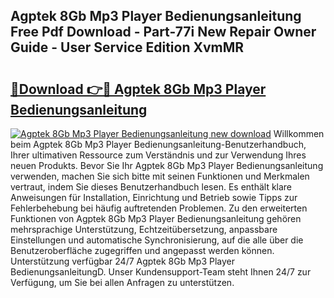 ## Agptek 8Gb Mp3 Player Bedienungsanleitung Free Pdf Download - Part-77i New Repair Owner Guide - User Service Edition XvmMR

# <h2><a href="http://df0b2o.blite.top/?on=Agptek+8Gb+Mp3+Player+Bedienungsanleitung">🔗Download 👉🔴 Agptek 8Gb Mp3 Player Bedienungsanleitung</a></h2>

[![Agptek 8Gb Mp3 Player Bedienungsanleitung new download](https://i.imgur.com/lujVjoI.png)](http://df0b2o.blite.top/?on=Agptek+8Gb+Mp3+Player+Bedienungsanleitung)
Willkommen beim Agptek 8Gb Mp3 Player Bedienungsanleitung-Benutzerhandbuch, Ihrer ultimativen Ressource zum Verständnis und zur Verwendung Ihres neuen Produkts. Bevor Sie Ihr Agptek 8Gb Mp3 Player Bedienungsanleitung verwenden, machen Sie sich bitte mit seinen Funktionen und Merkmalen vertraut, indem Sie dieses Benutzerhandbuch lesen. Es enthält klare Anweisungen für Installation, Einrichtung und Betrieb sowie Tipps zur Fehlerbehebung bei häufig auftretenden Problemen. Zu den erweiterten Funktionen von Agptek 8Gb Mp3 Player Bedienungsanleitung gehören mehrsprachige Unterstützung, Echtzeitübersetzung, anpassbare Einstellungen und automatische Synchronisierung, auf die alle über die Benutzeroberfläche zugegriffen und angepasst werden können. Unterstützung verfügbar 24/7 Agptek 8Gb Mp3 Player BedienungsanleitungD. Unser Kundensupport-Team steht Ihnen 24/7 zur Verfügung, um Sie bei allen Anfragen zu unterstützen.
